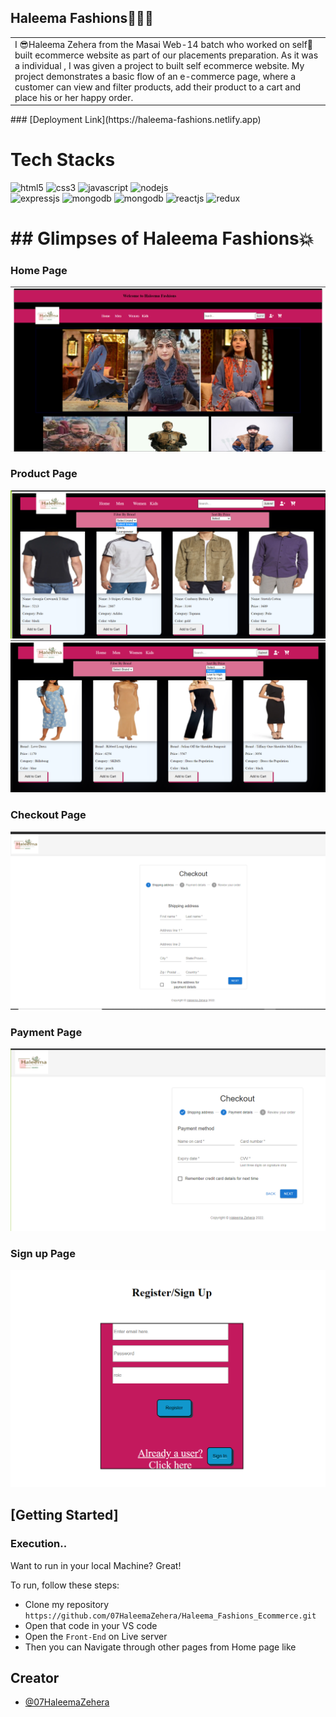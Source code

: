 ## Haleema Fashions👗👚👚



<table>
<tr>
<td>
I 😎Haleema Zehera from the Masai Web-14 batch who worked on self🤟 built ecommerce website as part of our  placements preparation. As it was a individual , I was given a project to built self ecommerce website. My project demonstrates a basic flow of an e-commerce page, where a customer can view and filter products, add their product to a cart and place his or her happy order.
</td>
</tr>

</table>
### [Deployment Link](https://haleema-fashions.netlify.app)
<h1>Tech Stacks</h1>
<p align="center>
          <img src="https://img.shields.io/badge/HTML-f95959?style=for-the-badge&logo=html&logoColor=white" alt="html" />
<img src="https://img.shields.io/badge/HTML5-E34F26?style=for-the-badge&logo=html5&logoColor=white" alt="html5"/>
<img src="https://img.shields.io/badge/CSS3-1572B6?style=for-the-badge&logo=css3&logoColor=white" alt="css3"/>
<img src="https://img.shields.io/badge/JavaScript-323330?style=for-the-badge&logo=javascript&logoColor=F7DF1E" alt="javascript"/>
<img src="https://img.shields.io/badge/Node.js-ffc93c?style=for-the-badge&logo=nodedotjs&logoColor=white" alt="nodejs" /><br>
<img src="https://img.shields.io/badge/Express.js-000000?style=for-the-badge&logo=express&logoColor=white" alt="expressjs"/>
<img src="https://img.shields.io/badge/MongoDB-4EA94B?style=for-the-badge&logo=mongodb&logoColor=white" alt="mongodb"/>
<img src="https://img.shields.io/badge/Material%20ui-142d4c?style=for-the-badge&logo=materialui&logoColor=white%22" alt="mongodb"/>


<img src="https://img.shields.io/badge/React-20232A?style=for-the-badge&logo=react&logoColor=61DAFB" alt="reactjs" />
<img src="https://img.shields.io/badge/Redux-593D88?style=for-the-badge&logo=redux&logoColor=white" alt="redux" />

</p>
                                                                                                               
 <h1>                                                                                                              
## Glimpses of Haleema Fashions💥
                                                                                                               </h1>                                                                                                            
                                                                                                                                                                                                                   
### Home Page

![](https://github.com/07HaleemaZehera/Haleema_Fashions_Ecommerce/blob/main/Screenshot%20(745).png)

### Product Page
![](https://github.com/07HaleemaZehera/Haleema_Fashions_Ecommerce/blob/main/Screenshot%20(748).png)
<br>
![](https://github.com/07HaleemaZehera/Haleema_Fashions_Ecommerce/blob/main/Screenshot%20(749).png)



### Checkout Page
![](https://github.com/07HaleemaZehera/Haleema_Fashions_Ecommerce/blob/main/Screenshot%20(753).png)

### Payment Page
![](https://github.com/07HaleemaZehera/Haleema_Fashions_Ecommerce/blob/main/Screenshot%20(754).png)

### Sign up Page
![](https://github.com/07HaleemaZehera/Haleema_Fashions_Ecommerce/blob/main/Screenshot%20(750).png)




## [Getting Started]

### Execution..
Want to run in your local Machine? Great!

To run, follow these steps:

- Clone my repository `https://github.com/07HaleemaZehera/Haleema_Fashions_Ecommerce.git`
- Open that code in your VS code 
- Open the `Front-End` on Live server
- Then you can Navigate through other pages from Home page like 



## Creator

- [@07HaleemaZehera](https://github.com/07HaleemaZehera)


  
